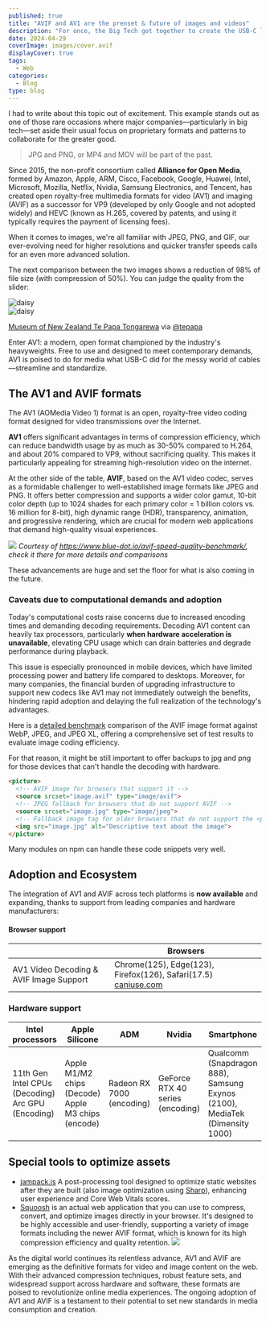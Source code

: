 ```yaml
---
published: true
title: "AVIF and AV1 are the prenset & future of images and videos"
description: "For once, the Big Tech got together to create the USB-C like of the video and image formats"
date: 2024-04-29
coverImage: images/cover.avif
displayCover: true
tags:
  - Web
categories:
  - Blog
type: blog
---
```


I had to write about this topic out of excitement. This example stands out as one of those rare occasions where major companies—particularly in big tech—set aside their usual focus on proprietary formats and patterns to collaborate for the greater good.

> JPG and PNG, or MP4 and MOV will be part of the past.

Since 2015, the non-profit consortium called **Alliance for Open Media**, formed by Amazon, Apple, ARM, Cisco, Facebook, Google, Huawei, Intel, Microsoft, Mozilla, Netflix, Nvidia, Samsung Electronics, and Tencent, has created open royalty-free multimedia formats for video (AV1) and imaging (AVIF) as a successor for VP9 (developed by only Google and not adopted widely) and HEVC (known as H.265, covered by patents, and using it typically requires the payment of licensing fees).

When it comes to images, we're all familiar with JPEG, PNG, and GIF, our ever-evolving need for higher resolutions and quicker transfer speeds calls for an even more advanced solution. 

The next comparison between the two images shows a reduction of 98% of file size (with compression of 50%). You can judge the quality from the slider:
<div class="diff aspect-[2048/1335]">
  <div class="diff-item-1">
    <img alt="daisy" src="https://ctwhome.com/content/2024-04-26-the-future-of-image-and-video-format/images/avif.avif" />
  </div>
  <div class="diff-item-2">
    <img alt="daisy" src="https://ctwhome.com/content/2024-04-26-the-future-of-image-and-video-format/images/jpg.jpg" />
  </div>
  <div class="diff-resizer"></div>
</div>

[Museum of New Zealand Te Papa Tongarewa](https://unsplash.com/@tepapa) via [@tepapa](https://unsplash.com/@tepapa)

Enter AV1: a modern, open format championed by the industry's heavyweights. Free to use and designed to meet contemporary demands, AV1 is poised to do for media what USB-C did for the messy world of cables—streamline and standardize.
## The AV1 and AVIF formats
The AV1 (AOMedia Video 1) format is an open, royalty-free video coding format designed for video transmissions over the Internet.

**AV1** offers significant advantages in terms of compression efficiency, which can reduce bandwidth usage by as much as 30-50% compared to H.264, and about 20% compared to VP9, without sacrificing quality. This makes it particularly appealing for streaming high-resolution video on the internet.

At the other side of the table, **AVIF**, based on the AV1 video codec, serves as a formidable challenger to well-established image formats like JPEG and PNG. It offers better compression and supports a wider color gamut, 10-bit color depth (up to 1024 shades for each primary color = 1 billion colors vs. 16 million for 8-bit), high dynamic range (HDR), transparency, animation, and progressive rendering, which are crucial for modern web applications that demand high-quality visual experiences.

![](./images/comparison.avif)
*Courtesy of https://www.blue-dot.io/avif-speed-quality-benchmark/, check it there for more details and comparisons*

These advancements are huge and set the floor for what is also coming in the future.
### Caveats due to computational demands and adoption
Today's computational costs raise concerns due to increased encoding times and demanding decoding requirements. Decoding AV1 content can heavily tax processors, particularly **when hardware acceleration is unavailable**, elevating  CPU usage which can drain batteries and degrade performance during playback.

This issue is especially pronounced in mobile devices, which have limited processing power and battery life compared to desktops. Moreover, for many companies, the financial burden of upgrading infrastructure to support new codecs like AV1 may not immediately outweigh the benefits, hindering rapid adoption and delaying the full realization of the technology's advantages.

Here is a [detailed benchmark](https://storage.googleapis.com/avif-comparison/index.html) comparison of the AVIF image format against WebP, JPEG, and JPEG XL, offering a comprehensive set of test results to evaluate image coding efficiency.

For that reason, it might be still important to offer backups to jpg and png for those devices that can't handle the decoding with hardware.
```html
<picture>
  <!-- AVIF image for browsers that support it -->
  <source srcset="image.avif" type="image/avif">
  <!-- JPEG fallback for browsers that do not support AVIF -->
  <source srcset="image.jpg" type="image/jpeg">
  <!-- Fallback image tag for older browsers that do not support the <picture> element -->
  <img src="image.jpg" alt="Descriptive text about the image">
</picture>
```
Many modules on npm can handle these code snippets very well.

## Adoption and Ecosystem
The integration of AV1 and AVIF across tech platforms is **now available** and expanding, thanks to support from leading companies and hardware manufacturers:

#### Browser support

|                                         | Browsers                                                                                   |
| --------------------------------------- | ------------------------------------------------------------------------------------------ |
| AV1 Video Decoding & AVIF Image Support | Chrome(125), Edge(123), Firefox(126), Safari(17.5) [caniuse.com](https://caniuse.com/avif) |

### Hardware support
| Intel processors                                     | Apple Silicone                                        | ADM                       | Nvidia                           | Smartphone                                                                  |
| ---------------------------------------------------- | ----------------------------------------------------- | ------------------------- | -------------------------------- | --------------------------------------------------------------------------- |
| 11th Gen Intel CPUs (Decoding)<br>Arc GPU (Encoding) | Apple M1/M2 chips (Decode)<br>Apple M3 chips (encode) | Radeon RX 7000 (encoding) | GeForce RTX 40 series (encoding) | Qualcomm (Snapdragon 888), Samsung Exynos (2100), MediaTek (Dimensity 1000) |

## Special tools to optimize assets
- [jampack.js](https://divriots.com/blog/introducing-jampack/)  A post-processing tool designed to optimize static websites after they are built (also image optimization using [Sharp](https://sharp.pixelplumbing.com/)), enhancing user experience and Core Web Vitals scores.
- [Squoosh](https://squoosh.app/) is an actual web application that you can use to compress, convert, and optimize images directly in your browser. It's designed to be highly accessible and user-friendly, supporting a variety of image formats including the newer AVIF format, which is known for its high compression efficiency and quality retention.
![](./images/example.avif)

As the digital world continues its relentless advance, AV1 and AVIF are emerging as the definitive formats for video and image content on the web. With their advanced compression techniques, robust feature sets, and widespread support across hardware and software, these formats are poised to revolutionize online media experiences. The ongoing adoption of AV1 and AVIF is a testament to their potential to set new standards in media consumption and creation.
